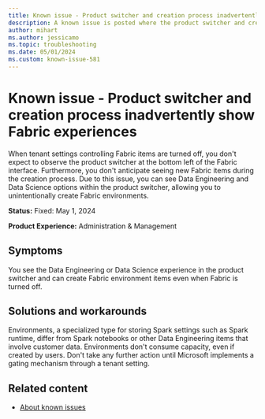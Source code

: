 ```yaml
---
title: Known issue - Product switcher and creation process inadvertently show Fabric experiences
description: A known issue is posted where the product switcher and creation process inadvertently show Fabric experiences
author: mihart
ms.author: jessicamo
ms.topic: troubleshooting 
ms.date: 05/01/2024
ms.custom: known-issue-581
---
```


# Known issue - Product switcher and creation process inadvertently show Fabric experiences

When tenant settings controlling Fabric items are turned off, you don't expect to observe the product switcher at the bottom left of the Fabric interface. Furthermore, you don't anticipate seeing new Fabric items during the creation process. Due to this issue, you can see Data Engineering and Data Science options within the product switcher, allowing you to unintentionally create Fabric environments.

**Status:** Fixed: May 1, 2024

**Product Experience:** Administration & Management

## Symptoms

You see the Data Engineering or Data Science experience in the product switcher and can create Fabric environment items even when Fabric is turned off.

## Solutions and workarounds

Environments, a specialized type for storing Spark settings such as Spark runtime, differ from Spark notebooks or other Data Engineering items that involve customer data. Environments don't consume capacity, even if created by users. Don't take any further action until Microsoft implements a gating mechanism through a tenant setting.

## Related content

- [About known issues](https://support.fabric.microsoft.com/known-issues)
